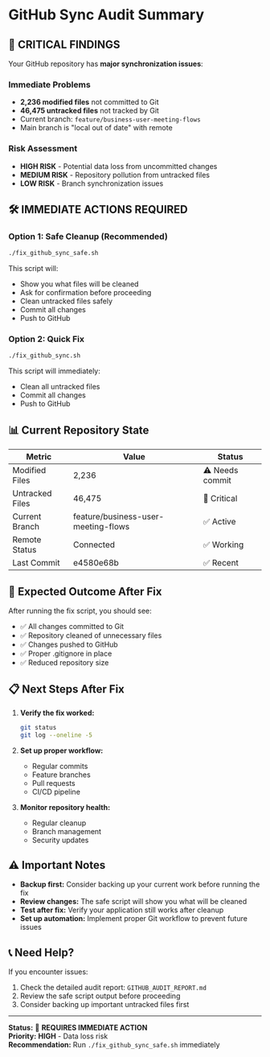 # GitHub Sync Audit Summary

## 🚨 CRITICAL FINDINGS

Your GitHub repository has **major synchronization issues**:

### Immediate Problems

- **2,236 modified files** not committed to Git
- **46,475 untracked files** not tracked by Git
- Current branch: `feature/business-user-meeting-flows`
- Main branch is "local out of date" with remote

### Risk Assessment

- **HIGH RISK** - Potential data loss from uncommitted changes
- **MEDIUM RISK** - Repository pollution from untracked files
- **LOW RISK** - Branch synchronization issues

## 🛠️ IMMEDIATE ACTIONS REQUIRED

### Option 1: Safe Cleanup (Recommended)

```bash
./fix_github_sync_safe.sh
```

This script will:

- Show you what files will be cleaned
- Ask for confirmation before proceeding
- Clean untracked files safely
- Commit all changes
- Push to GitHub

### Option 2: Quick Fix

```bash
./fix_github_sync.sh
```

This script will immediately:

- Clean all untracked files
- Commit all changes
- Push to GitHub

## 📊 Current Repository State

| Metric | Value | Status |
|--------|-------|--------|
| Modified Files | 2,236 | ⚠️ Needs commit |
| Untracked Files | 46,475 | 🔴 Critical |
| Current Branch | feature/business-user-meeting-flows | ✅ Active |
| Remote Status | Connected | ✅ Working |
| Last Commit | e4580e68b | ✅ Recent |

## 🎯 Expected Outcome After Fix

After running the fix script, you should see:

- ✅ All changes committed to Git
- ✅ Repository cleaned of unnecessary files
- ✅ Changes pushed to GitHub
- ✅ Proper .gitignore in place
- ✅ Reduced repository size

## 📋 Next Steps After Fix

1. **Verify the fix worked:**

   ```bash
   git status
   git log --oneline -5
   ```

2. **Set up proper workflow:**
   - Regular commits
   - Feature branches
   - Pull requests
   - CI/CD pipeline

3. **Monitor repository health:**
   - Regular cleanup
   - Branch management
   - Security updates

## ⚠️ Important Notes

- **Backup first:** Consider backing up your current work before running the fix
- **Review changes:** The safe script will show you what will be cleaned
- **Test after fix:** Verify your application still works after cleanup
- **Set up automation:** Implement proper Git workflow to prevent future issues

## 📞 Need Help?

If you encounter issues:

1. Check the detailed audit report: `GITHUB_AUDIT_REPORT.md`
2. Review the safe script output before proceeding
3. Consider backing up important untracked files first

---

**Status:** 🔴 **REQUIRES IMMEDIATE ACTION**  
**Priority:** **HIGH** - Data loss risk  
**Recommendation:** Run `./fix_github_sync_safe.sh` immediately
